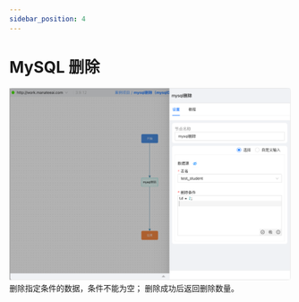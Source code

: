 ```yaml
---
sidebar_position: 4
---
```

# MySQL 删除

![Mysql 删除_1.png](img/Mysql删除_1.png)
删除指定条件的数据，条件不能为空；
删除成功后返回删除数量。

